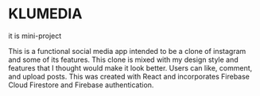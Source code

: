# KLUMEDIA

it is mini-project

This is a functional social media app intended to be a clone of instagram and some of its features. This clone is mixed with my design style and features that I thought would make it look better. Users can like, comment, and upload posts. This was created with React and incorporates Firebase Cloud Firestore and Firebase authentication.
